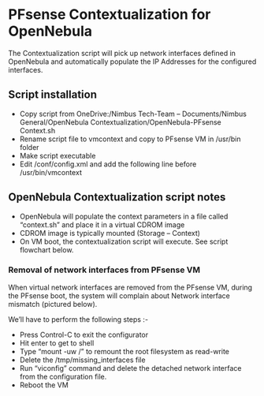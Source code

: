 # PFsense Contextualization for OpenNebula  

The Contextualization script will pick up network interfaces defined in OpenNebula and automatically populate the IP Addresses for the configured interfaces.

## Script installation

- Copy script from OneDrive:/Nimbus Tech-Team – Documents/Nimbus General/OpenNebula Contextualization/OpenNebula-PFsense Context.sh
- Rename script file to vmcontext and copy to PFsense VM in /usr/bin folder
- Make script executable
- Edit /conf/config.xml and add the following line before </system>
                      <earlyshellcmd>/usr/bin/vmcontext</earlyshellcmd>



## OpenNebula Contextualization script notes

- OpenNebula will populate the context parameters in a file called “context.sh” and place it in a virtual CDROM image
- CDROM image is typically mounted (Storage – Context)
- On VM boot, the contextualization script will execute. See script flowchart below.


### Removal of network interfaces from PFsense VM

When virtual network interfaces are removed from the PFsense VM, during the PFsense boot, the system will complain about Network interface mismatch (pictured below).


We’ll have to perform the following steps :-

- Press Control-C to exit the configurator
- Hit enter to get to shell 
- Type “mount -uw /” to remount the root filesystem as read-write
- Delete the /tmp/missing_interfaces file
- Run “viconfig” command and delete the detached network interface from the configuration file.
- Reboot the VM
